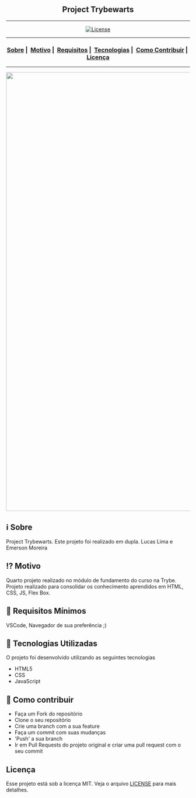 <h2 align="center">Project Trybewarts</h2>

___




<p align="center">
  <a href="LICENSE">
    <img alt="License" src="https://img.shields.io/badge/license-MIT-%23F8952D">
  </a>
</p>

___

<h3 align="center">
  <a href="#information_source-sobre">Sobre</a>&nbsp;|&nbsp;
  <a href="#interrobang-motivo">Motivo</a>&nbsp;|&nbsp;
  <a href="#seedling-requisitos-mínimos">Requisitos</a>&nbsp;|&nbsp;
  <a href="#rocket-tecnologias-utilizadas">Tecnologias</a>&nbsp;|&nbsp;
  <a href="#link-como-contribuir">Como Contribuir</a>&nbsp;|&nbsp;
  <a href="#licença">Licença</a>
</h3>

___

<img src="https://user-images.githubusercontent.com/42968718/154822939-2187b7e9-4571-4dfc-8ca2-45417cf0df09.png" width="1200">

## :information_source: Sobre

Project Trybewarts. Este projeto foi realizado em dupla. 
Lucas Lima e Emerson Moreira 

## :interrobang: Motivo

Quarto projeto realizado no módulo de fundamento do curso na Trybe.
Projeto realizado para consolidar os conhecimento aprendidos em HTML, CSS, JS, Flex Box.

## :seedling: Requisitos Mínimos

VSCode, Navegador de sua preferência ;)

## :rocket: Tecnologias Utilizadas 

O projeto foi desenvolvido utilizando as seguintes tecnologias

- HTML5
- CSS
- JavaScript

## :link: Como contribuir 

- Faça um Fork do repositório
- Clone o seu repositório
- Crie uma branch com a sua feature
- Faça um commit com suas mudanças
- 'Push' a sua branch
- Ir em Pull Requests do projeto original e criar uma pull request com o seu commit

## Licença 

Esse projeto está sob a licença MIT. Veja o arquivo [LICENSE](LICENSE) para mais detalhes.

